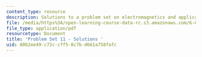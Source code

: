 ```yaml
---
content_type: resource
description: Solutions to a problem set on electromagnetics and applications.
file: /media/https%3A/open-learning-course-data-rc.s3.amazonaws.com/6-013-electromagnetics-and-applications-fall-2005/80b2ee49c72ccff58c7bd661a758fafc_ps11_solution.pdf
file_type: application/pdf
resourcetype: Document
title: 'Problem Set 11 - Solutions '
uid: 80b2ee49-c72c-cff5-8c7b-d661a758fafc
---
```

